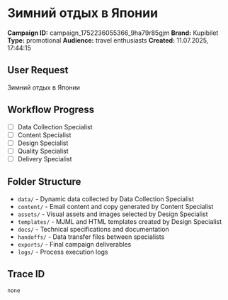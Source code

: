 # Зимний отдых в Японии

**Campaign ID:** campaign_1752236055366_9ha79r85gjm
**Brand:** Kupibilet
**Type:** promotional
**Audience:** travel enthusiasts
**Created:** 11.07.2025, 17:44:15

## User Request
Зимний отдых в Японии

## Workflow Progress
- [ ] Data Collection Specialist
- [ ] Content Specialist  
- [ ] Design Specialist
- [ ] Quality Specialist
- [ ] Delivery Specialist

## Folder Structure

- `data/` - Dynamic data collected by Data Collection Specialist
- `content/` - Email content and copy generated by Content Specialist
- `assets/` - Visual assets and images selected by Design Specialist
- `templates/` - MJML and HTML templates created by Design Specialist
- `docs/` - Technical specifications and documentation
- `handoffs/` - Data transfer files between specialists
- `exports/` - Final campaign deliverables
- `logs/` - Process execution logs

## Trace ID
`none`
